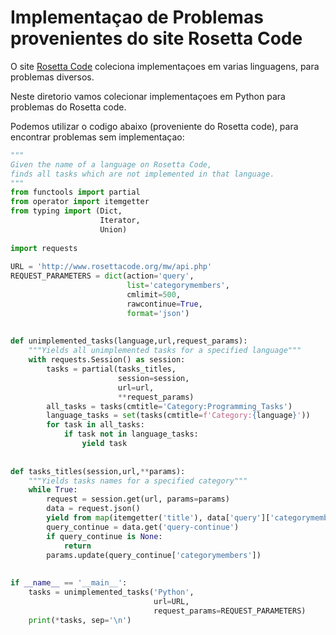 # Implementaçao de Problemas provenientes do site Rosetta Code
O site [Rosetta Code](http://www.rosettacode.org) coleciona implementaçoes em varias linguagens, para problemas diversos.

Neste diretorio vamos colecionar implementaçoes em Python para problemas do Rosetta code. 

Podemos utilizar o codigo abaixo (proveniente do Rosetta code), para encontrar problemas sem implementaçao:

```python
"""
Given the name of a language on Rosetta Code,
finds all tasks which are not implemented in that language.
"""
from functools import partial
from operator import itemgetter
from typing import (Dict,
                    Iterator,
                    Union)
 
import requests
 
URL = 'http://www.rosettacode.org/mw/api.php'
REQUEST_PARAMETERS = dict(action='query',
                          list='categorymembers',
                          cmlimit=500,
                          rawcontinue=True,
                          format='json')
 
 
def unimplemented_tasks(language,url,request_params):
    """Yields all unimplemented tasks for a specified language"""
    with requests.Session() as session:
        tasks = partial(tasks_titles,
                        session=session,
                        url=url,
                        **request_params)
        all_tasks = tasks(cmtitle='Category:Programming_Tasks')
        language_tasks = set(tasks(cmtitle=f'Category:{language}'))
        for task in all_tasks:
            if task not in language_tasks:
                yield task
 
 
def tasks_titles(session,url,**params):
    """Yields tasks names for a specified category"""
    while True:
        request = session.get(url, params=params)
        data = request.json()
        yield from map(itemgetter('title'), data['query']['categorymembers'])
        query_continue = data.get('query-continue')
        if query_continue is None:
            return
        params.update(query_continue['categorymembers'])
 
 
if __name__ == '__main__':
    tasks = unimplemented_tasks('Python',
                                url=URL,
                                request_params=REQUEST_PARAMETERS)
    print(*tasks, sep='\n')
```
